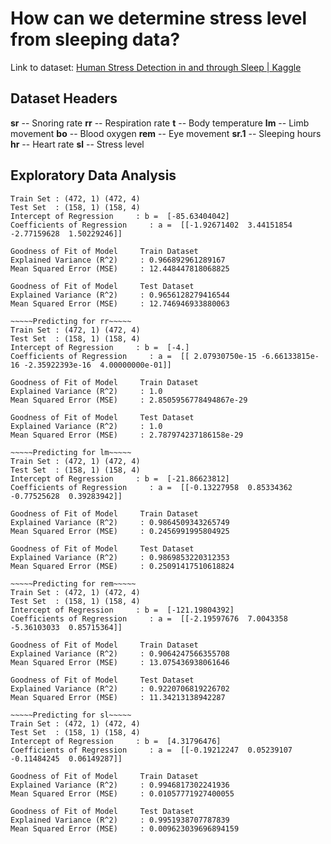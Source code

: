 # How can we determine stress level from sleeping data?

Link to dataset: [Human Stress Detection in and through Sleep | Kaggle](https://www.kaggle.com/laavanya/human-stress-detection-in-and-through-sleep?select=SaYoPillow.csv)



## Dataset Headers

**sr** -- Snoring rate
**rr** -- Respiration rate
**t** -- Body temperature
**lm** -- Limb movement
**bo** -- Blood oxygen
**rem** -- Eye movement
**sr.1** -- Sleeping hours
**hr** -- Heart rate
**sl** -- Stress level



## Exploratory Data Analysis

~~~~~Predicting for sr~~~~~
Train Set : (472, 1) (472, 4)
Test Set  : (158, 1) (158, 4)
Intercept of Regression     : b =  [-85.63404042]
Coefficients of Regression     : a =  [[-1.92671402  3.44151854 -2.77159628  1.50229246]]

Goodness of Fit of Model     Train Dataset
Explained Variance (R^2)     : 0.966892961289167
Mean Squared Error (MSE)     : 12.448447818068825

Goodness of Fit of Model     Test Dataset
Explained Variance (R^2)     : 0.9656128279416544
Mean Squared Error (MSE)     : 12.746946933880063

~~~~~Predicting for rr~~~~~
Train Set : (472, 1) (472, 4)
Test Set  : (158, 1) (158, 4)
Intercept of Regression     : b =  [-4.]
Coefficients of Regression     : a =  [[ 2.07930750e-15 -6.66133815e-16 -2.35922393e-16  4.00000000e-01]]

Goodness of Fit of Model     Train Dataset
Explained Variance (R^2)     : 1.0
Mean Squared Error (MSE)     : 2.8505956778494867e-29

Goodness of Fit of Model     Test Dataset
Explained Variance (R^2)     : 1.0
Mean Squared Error (MSE)     : 2.787974237186158e-29

~~~~~Predicting for lm~~~~~
Train Set : (472, 1) (472, 4)
Test Set  : (158, 1) (158, 4)
Intercept of Regression     : b =  [-21.86623812]
Coefficients of Regression     : a =  [[-0.13227958  0.85334362 -0.77525628  0.39283942]]

Goodness of Fit of Model     Train Dataset
Explained Variance (R^2)     : 0.9864509343265749
Mean Squared Error (MSE)     : 0.2456991995804925

Goodness of Fit of Model     Test Dataset
Explained Variance (R^2)     : 0.9869853220312353
Mean Squared Error (MSE)     : 0.25091417510618824

~~~~~Predicting for rem~~~~~
Train Set : (472, 1) (472, 4)
Test Set  : (158, 1) (158, 4)
Intercept of Regression     : b =  [-121.19804392]
Coefficients of Regression     : a =  [[-2.19597676  7.0043358  -5.36103033  0.85715364]]

Goodness of Fit of Model     Train Dataset
Explained Variance (R^2)     : 0.9064247566355708
Mean Squared Error (MSE)     : 13.075436938061646

Goodness of Fit of Model     Test Dataset
Explained Variance (R^2)     : 0.9220706819226702
Mean Squared Error (MSE)     : 11.34213138942287

~~~~~Predicting for sl~~~~~
Train Set : (472, 1) (472, 4)
Test Set  : (158, 1) (158, 4)
Intercept of Regression     : b =  [4.31796476]
Coefficients of Regression     : a =  [[-0.19212247  0.05239107 -0.11484245  0.06149287]]

Goodness of Fit of Model     Train Dataset
Explained Variance (R^2)     : 0.9946817302241936
Mean Squared Error (MSE)     : 0.01057771927400055

Goodness of Fit of Model     Test Dataset
Explained Variance (R^2)     : 0.9951938707787839
Mean Squared Error (MSE)     : 0.009623039696894159
